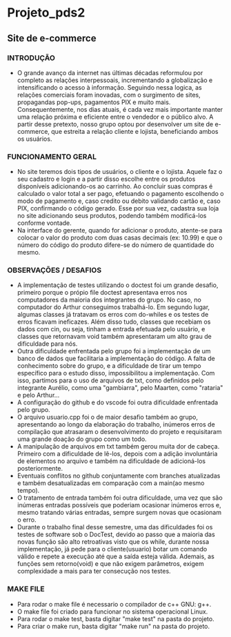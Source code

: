 # Projeto_pds2

## Site de e-commerce
 
 ### INTRODUÇÃO

  * O grande avanço da internet nas últimas décadas reformulou por completo as relações interpessoais, incrementando a globalização e intensificando o acesso à informação. Seguindo nessa logica, as relações comerciais foram inovadas, com o surgimento de sites, propagandas pop-ups, pagamentos PIX e muito mais. Consequentemente, nos dias atuais, é cada vez mais importante manter uma relação próxima e eficiente entre o vendedor e o público alvo. A partir desse pretexto, nosso grupo optou por desenvolver um site de e-commerce, que estreita a relação cliente e lojista, beneficiando ambos os usuários.

  ### FUNCIONAMENTO GERAL

  * No site teremos dois tipos de usuários, o cliente e o lojista. Aquele faz o seu cadastro e login e a partir disso escolhe entre os produtos disponíveis adicionando-os ao carrinho. Ao concluir suas compras é calculado o valor total a ser pago, efetuando o pagamento escolhendo o modo de pagamento e, caso credito ou debito validando cartão e, caso PIX, confirmando o código gerado. Esse por sua vez, cadastra sua loja no site adicionando seus produtos, podendo também modificá-los conforme vontade.
  * Na interface do gerente, quando for adicionar o produto, atente-se para colocar o valor do produto com duas casas decimais (ex: 10.99) e que o número do código do produto difere-se do número de quantidade do mesmo.

  ### OBSERVAÇÕES / DESAFIOS

  - A implementação de testes utilizando o doctest foi um grande desafio, primeiro porque o própio file doctest apresentava erros nos computadores da maioria dos integrantes do grupo. No caso, no computador do Arthur conseguimos trabalhá-lo. Em segundo lugar, algumas classes já tratavam os erros com do-whiles e os testes de erros ficavam ineficazes. Além disso tudo, classes que recebiam os dados com cin, ou seja, tinham a entrada efetuada pelo usuário, e classes que retornavam void também apresentaram um alto grau de dificuldade para nós.
  - Outra dificuldade enfrentada pelo grupo foi a implementação de um banco de dados que facilitaria a implementação do código. A falta de conhecimento sobre do grupo, e a dificuldade de tirar um tempo específico para o estudo disso, impossibilitou a implementação. Com isso, partimos para o uso de arquivos de txt, como definidos pelo integrante Aurélio, como uma "gambiarra", pelo Maarten, como "rataria" e pelo Arthur...
  - A configuração do github e do vscode foi outra dificuldade enfrentada pelo grupo.
  - O arquivo usuario.cpp foi o de maior desafio também ao grupo, apresentando ao longo da elaboração do trabalho, inúmeros erros de compilação que atrasaram o desenvolvimento do projeto e requisitaram uma grande doação do grupo como um todo. 
  - A manipulação de arquivos em txt também gerou muita dor de cabeça. Primeiro com a dificuldade de lê-los, depois com a adição involuntária de elementos no arquivo e também na dificuldade de adicioná-los posteriormente.
  - Eventuais conflitos no github conjuntamente com branches atualizadas e também desatualizadas em comparação com a main(ao mesmo tempo).
  - O tratamento de entrada também foi outra dificuldade, uma vez que são inúmeras entradas possíveis que poderiam ocasionar inúmeros erros e, mesmo tratando várias entradas, sempre surgem novas que ocasionam o erro.
  - Durante o trabalho final desse semestre, uma das dificuldades foi os testes de software sob o DocTest, devido ao passo que a maioria das novas função são alto retroativas visto que os while, durante nossa implementação, já pede para o cliente(usuario) botar um comando válido e repete a execução até que a saída esteja válida. Ademais, as funções sem retorno(void) e que não exigem parâmetros, exigem complexidade a mais para ter consecução nos testes.

  ### MAKE FILE

  - Para rodar o make file é necessario o compilador de c++ GNU: g++.
  - O make file foi criado para funcionar no sistema operacional Linux.
  - Para rodar o make test, basta digitar "make test" na pasta do projeto.
  - Para criar o make run, basta digitar "make run" na pasta do projeto.
